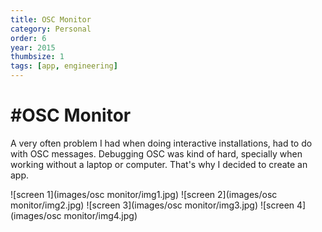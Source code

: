 ```yaml
---
title: OSC Monitor
category: Personal
order: 6
year: 2015
thumbsize: 1
tags: [app, engineering]
---
```

# #OSC Monitor

A very often problem I had when doing interactive installations, had to do with OSC messages. Debugging OSC was kind of hard, specially when working without a laptop or computer. That's why I decided to create an app.

![screen 1](images/osc monitor/img1.jpg)
![screen 2](images/osc monitor/img2.jpg)
![screen 3](images/osc monitor/img3.jpg)
![screen 4](images/osc monitor/img4.jpg)
